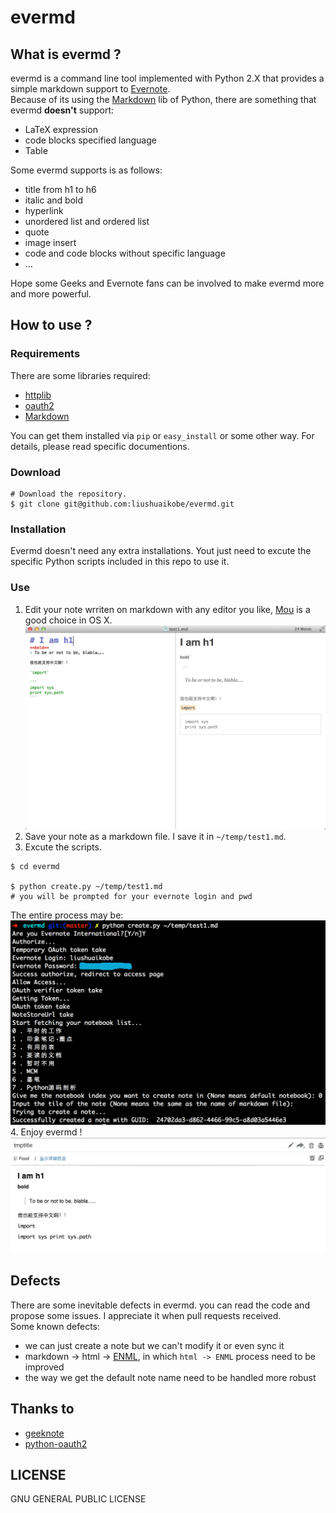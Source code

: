 evermd
======
## What is evermd ?
evermd is a command line tool implemented with Python 2.X that provides a simple markdown support to [Evernote](http://www.evernote.com/).        
Because of its using the [Markdown](https://pypi.python.org/pypi/Markdown) lib of Python, there are something that evermd **doesn't** support:

- LaTeX expression
- code blocks specified language
- Table

Some evermd supports is as follows:

- title from h1 to h6
- italic and bold
- hyperlink
- unordered list and ordered list
- quote
- image insert
- code and code blocks without specific language
- …

Hope some Geeks and Evernote fans can be involved to make evermd more and more powerful.
## How to use ?
### Requirements
There are some libraries required:

- [httplib](http://docs.python.org/2/library/httplib.html)
- [oauth2](https://github.com/simplegeo/python-oauth2)
- [Markdown](https://pypi.python.org/pypi/Markdown)

You can get them installed via `pip` or `easy_install` or some other way. For details, please read specific documentions.  
### Download       
```
# Download the repository.
$ git clone git@github.com:liushuaikobe/evermd.git
```
### Installation
Evermd doesn't need any extra installations. Yout just need to excute the specific Python scripts included in this repo to use it.
### Use
1. Edit your note wrriten on markdown with any editor you like, [Mou](http://mouapp.com/) is a good choice in OS X.
![edit_md](./img/edit_md.png)
2. Save your note as a markdown file. I save it in `~/temp/test1.md`.
3. Excute the scripts. 

```
$ cd evermd

$ python create.py ~/temp/test1.md 
# you will be prompted for your evernote login and pwd
```
The entire process may be:
![sample_use](./img/sample_use.png)
4. Enjoy evermd ! 
![note](./img/note.png)

## Defects
There are some inevitable defects in evermd. you can read the code and propose some issues. I appreciate it when pull requests received.    
Some known defects:

- we can just create a note but we can't modify it or even sync it
- markdown -> html -> [ENML](http://dev.evernote.com/start/core/enml.php), in which `html -> ENML` process need to be improved
- the way we get the default note name need to be handled more robust

## Thanks to
- [geeknote](https://github.com/VitaliyRodnenko/geeknote)
- [python-oauth2](https://github.com/simplegeo/python-oauth2)



## LICENSE
GNU GENERAL PUBLIC LICENSE
